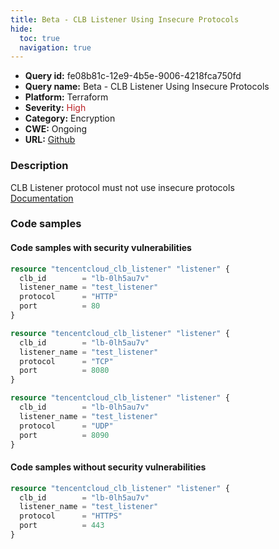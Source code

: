 ```yaml
---
title: Beta - CLB Listener Using Insecure Protocols
hide:
  toc: true
  navigation: true
---
```


<style>
  .highlight .hll {
    background-color: #ff171742;
  }
  .md-content {
    max-width: 1100px;
    margin: 0 auto;
  }
</style>

-   **Query id:** fe08b81c-12e9-4b5e-9006-4218fca750fd
-   **Query name:** Beta - CLB Listener Using Insecure Protocols
-   **Platform:** Terraform
-   **Severity:** <span style="color:#bb2124">High</span>
-   **Category:** Encryption
-   **CWE:** Ongoing
-   **URL:** [Github](https://github.com/DataDog/kics/tree/master/assets/queries/terraform/tencentcloud/clb_listener_using_insecure_protocols)

### Description
CLB Listener protocol must not use insecure protocols<br>
[Documentation](https://registry.terraform.io/providers/tencentcloudstack/tencentcloud/latest/docs/resources/clb_listener#protocol)

### Code samples
#### Code samples with security vulnerabilities
```tf title="Positive test num. 1 - tf file" hl_lines="4"
resource "tencentcloud_clb_listener" "listener" {
  clb_id        = "lb-0lh5au7v"
  listener_name = "test_listener"
  protocol      = "HTTP"
  port          = 80
}

```
```tf title="Positive test num. 2 - tf file" hl_lines="4"
resource "tencentcloud_clb_listener" "listener" {
  clb_id        = "lb-0lh5au7v"
  listener_name = "test_listener"
  protocol      = "TCP"
  port          = 8080
}

```
```tf title="Positive test num. 3 - tf file" hl_lines="4"
resource "tencentcloud_clb_listener" "listener" {
  clb_id        = "lb-0lh5au7v"
  listener_name = "test_listener"
  protocol      = "UDP"
  port          = 8090
}

```


#### Code samples without security vulnerabilities
```tf title="Negative test num. 1 - tf file"
resource "tencentcloud_clb_listener" "listener" {
  clb_id        = "lb-0lh5au7v"
  listener_name = "test_listener"
  protocol      = "HTTPS"
  port          = 443
}

```
